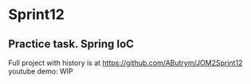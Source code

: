 # Sprint12
## Practice task. Spring IoC

Full project with history is at https://github.com/AButrym/JOM2Sprint12
youtube demo: WIP
